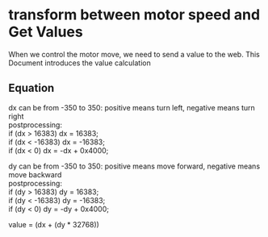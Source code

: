 # transform between motor speed and Get Values

When we control the motor move, we need to send a value to the web. This Document introduces the value calculation

## Equation

dx can be from -350 to 350: positive means turn left, negative means turn right   
postprocessing:  
  if (dx > 16383) dx = 16383;  
  if (dx < -16383) dx = -16383;  
  if (dx < 0) dx = -dx + 0x4000;  
		

dy can be from -350 to 350: positive means move forward, negative means move backward  
postprocessing:  
  if (dy > 16383) dy = 16383;  
  if (dy < -16383) dy = -16383;  
  if (dy < 0) dy = -dy + 0x4000;  

value = (dx + (dy * 32768))

 
